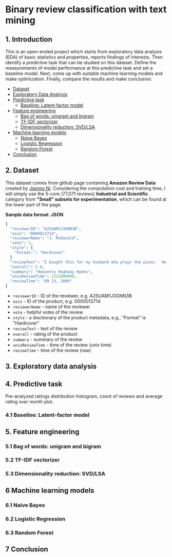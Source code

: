 # Binary review classification with text mining 
## 1. Introduction
This is an open-ended project which starts from exploratory data analysis (EDA) of basic statistics and properties, reports findings of interests. Then identify a predictive task that can be studied on this dataset. Define the measurements of model performance at this predictive task and set a baseline model. Next, come up with suitable machine learning models and make optimization. Finally, compare the results and make conclusion.
* [Dataset](#dataset)
* [Exploratory Data Analysis](#eda)
* [Predictive task](#predictivetask)
  * [Baseline: Latent-factor model](#baseline)
* [Feature engineering](#feature)
  * [Bag of words: unigram and bigram](#bag)
  * [TF-IDF vectorizer](#tfidf)
  * [Dimensionality reduction: SVD/LSA](#lsa)
* [Machine learning models](#ml) 
  * [Naive Bayes](#bayes)
  * [Logistic Regression](#lr)
  * [Random Forest](#rf)
* [Conclusion](#conclusion)

## 2. Dataset<a name="dataset"></a>
This dataset comes from github page containing **Amazon Review Data** created by
[Jianmo Ni](https://nijianmo.github.io/amazon/index.html). Considering the computation cost and training time, I will simply use the 5-core (77,071 reviews) **Industrial and Scientific** category from **"Small" subsets for experimentation**, which can be found at the lower part of the page. 

**Sample data format: JSON**
```python
{
  "reviewerID": "A2SUAM1J3GNN3B",
  "asin": "0000013714",
  "reviewerName": "J. McDonald",
  "vote": 5,
  "style": {
    "Format:": "Hardcover"
  }
  "reviewText": "I bought this for my husband who plays the piano.  He is having a wonderful time playing these old hymns.  The music  is at times hard to read because we think the book was published for singing from more than playing from.  Great purchase though!",
  "overall": 5.0,
  "summary": "Heavenly Highway Hymns",
  "unixReviewTime": 1252800000,
  "reviewTime": "09 13, 2009"
}
```
- `reviewerID` - ID of the reviewer, e.g. A2SUAM1J3GNN3B
- `asin` - ID of the product, e.g. 0000013714
- `reviewerName` - name of the reviewer
- `vote` - helpful votes of the review
- `style` - a disctionary of the product metadata, e.g., "Format" is "Hardcover"
- `reviewText` - text of the review
- `overall` - rating of the product
- `summary` - summary of the review
- `unixReviewTime` - time of the review (unix time)
- `reviewTime` - time of the review (raw)

## 3. Exploratory data analysis<a name="eda"></a>

## 4. Predictive task<a name="predictivetask"></a>
Pre-analyzed ratings distribution histogram, count of reviews and average rating over month plot.

### 4.1 Baseline: Latent-factor model<a name="baseline"></a>

## 5. Feature engineering<a name="feature"></a>

### 5.1 Bag of words: unigram and bigram<a name="bag"></a>

### 5.2 TF-IDF vectorizer<a name="tfidf"></a>

### 5.3 Dimensionality reduction: SVD/LSA<a name="lsa"></a>

## 6 Machine learning models<a name="ml"></a>

### 6.1 Naive Bayes<a name="bayes"></a>

### 6.2 Logistic Regression<a name="lr"></a>

### 6.3 Random Forest<a name="rf"></a>

## 7 Conclusion<a name="conclusion"></a>

